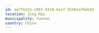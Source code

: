 ```yaml
---
id: aa7fe22e-c86f-4318-ba17-55361a79eb30
location: Jing Mai
municipality: Yunnan
country: China
---
```

